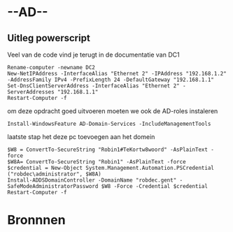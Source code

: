# --AD-- 
## Uitleg powerscript

Veel van de code vind je terugt in de documentatie van DC1
```
Rename-computer -newname DC2   
New-NetIPAddress -InterfaceAlias "Ethernet 2" -IPAddress "192.168.1.2" -AddressFamily IPv4 -PrefixLength 24 -DefaultGateway "192.168.1.1"
Set-DnsClientServerAddress -InterfaceAlias "Ethernet 2" -ServerAddresses "192.168.1.1"
Restart-Computer -f
```
om deze opdracht goed uitvoeren moeten we ook de AD-roles instaleren
```
Install-WindowsFeature AD-Domain-Services -IncludeManagementTools
```
laatste stap het deze pc toevoegen aan het domein
```
$W8 = ConvertTo-SecureString "Robin1#TeKortw8woord" -AsPlainText -force
$W8A= ConvertTo-SecureString "Robin1" -AsPlainText -force
$credential = New-Object System.Management.Automation.PSCredential ("robdec\administrator", $W8A)
Install-ADDSDomainController -DomainName "robdec.gent" -SafeModeAdministratorPassword $W8 -Force -Credential $credential
Restart-Computer -f
```



# Bronnnen
